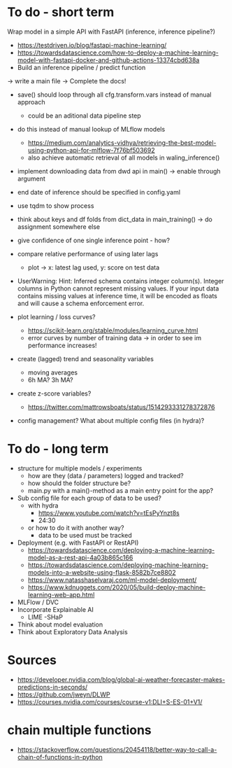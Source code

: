 # To do - short term

Wrap model in a simple API with FastAPI (inference, inference pipeline?)
- https://testdriven.io/blog/fastapi-machine-learning/
- https://towardsdatascience.com/how-to-deploy-a-machine-learning-model-with-fastapi-docker-and-github-actions-13374cbd638a
- Build an inference pipeline / predict function


-> write a main file
-> Complete the docs!

- save() should loop through all cfg.transform.vars instead of manual approach
    - could be an aditional data pipeline step
- do this instead of manual lookup of MLflow models
    - https://medium.com/analytics-vidhya/retrieving-the-best-model-using-python-api-for-mlflow-7f76bf503692
    - also achieve automatic retrieval of all models in waling_inference()
- implement downloading data from dwd api in main() -> enable through argument
- end date of inference should be specified in config.yaml
- use tqdm to show process
- think about keys and df folds from dict_data in main_training() -> do assignment somewhere else




- give confidence of one single inference point - how?
- compare relative performance of using later lags
    - plot -> x: latest lag used, y: score on test data
- UserWarning: Hint: Inferred schema contains integer column(s). Integer columns in Python cannot represent missing values. If your input data contains missing values at inference time, it will be encoded as floats and will cause a schema enforcement error.
- plot learning / loss curves?
    - https://scikit-learn.org/stable/modules/learning_curve.html
    - error curves by number of training data -> in order to see im performance increases!
- create (lagged) trend and seasonality variables
    - moving averages
    - 6h MA? 3h MA?
- create z-score variables?
    - https://twitter.com/mattrowsboats/status/1514293331278372876 
- config management? What about multiple config files (in hydra)?



# To do - long term
- structure for multiple models / experiments
    - how are they (data / parameters) logged and tracked?
    - how should the folder structure be?
    - main.py with a main()-method as a main entry point for the app?
- Sub config file for each group of data to be used?
    - with hydra
        - https://www.youtube.com/watch?v=tEsPyYnzt8s
        - 24:30
    - or how to do it with another way?
        - data to be used must be tracked
- Deployment (e.g. with FastAPI or RestAPI)
    - https://towardsdatascience.com/deploying-a-machine-learning-model-as-a-rest-api-4a03b865c166
    - https://towardsdatascience.com/deploying-machine-learning-models-into-a-website-using-flask-8582b7ce8802
    - https://www.natasshaselvaraj.com/ml-model-deployment/
    - https://www.kdnuggets.com/2020/05/build-deploy-machine-learning-web-app.html
- MLFlow / DVC
- Incorporate Explainable AI
    - LIME
    -SHaP
- Think about model evaluation
- Think about Exploratory Data Analysis


# Sources
- https://developer.nvidia.com/blog/global-ai-weather-forecaster-makes-predictions-in-seconds/ 
- https://github.com/jweyn/DLWP 
- https://courses.nvidia.com/courses/course-v1:DLI+S-ES-01+V1/

# chain multiple functions
- https://stackoverflow.com/questions/20454118/better-way-to-call-a-chain-of-functions-in-python
